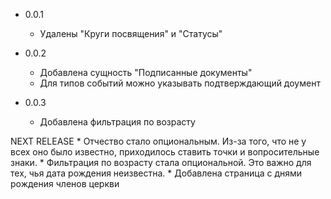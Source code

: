 
* 0.0.1

    * Удалены "Круги посвящения" и "Статусы"

* 0.0.2

    * Добавлена сущность "Подписанные документы"
    * Для типов событий можно указывать подтверждающий доумент

* 0.0.3
    * Добавлена фильтрация по возрасту

NEXT RELEASE
    * Отчество стало опциональным. Из-за того, что не у всех оно было известно,
      приходилось ставить точки и вопросительные знаки.
    * Фильтрация по возрасту стала опциональной. Это важно для тех, чья дата
      рождения неизвестна.
    * Добавлена страница с днями рождения членов церкви
